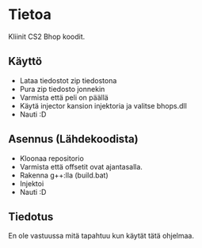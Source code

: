 # Tietoa
Kliinit CS2 Bhop koodit.

## Käyttö
- Lataa tiedostot zip tiedostona
- Pura zip tiedosto jonnekin
- Varmista että peli on päällä
- Käytä injector kansion injektoria ja valitse bhops.dll
- Nauti :D

## Asennus (Lähdekoodista)
- Kloonaa repositorio
- Varmista että offsetit ovat ajantasalla.
- Rakenna g++:lla (build.bat)
- Injektoi
- Nauti :D

## Tiedotus
En ole vastuussa mitä tapahtuu kun käytät tätä ohjelmaa.
